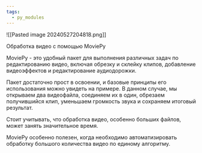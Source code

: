 ```yaml
---
tags:
  - py_modules
---
```

![[Pasted image 20240527204818.png]]

Обработка видео с помощью MoviePy

MoviePy - это удобный пакет для выполнения различных задач по редактированию видео, включая обрезку и склейку клипов, добавление видеоэффектов и редактирование аудиодорожки.

Пакет достаточно прост в освоении, и базовые принципы его использования можно увидеть на примере. В данном случае, мы открываем два видеофайла, соединяем их в один, обрезаем получившийся клип, уменьшаем громкость звука и сохраняем итоговый результат.

Стоит учитывать, что обработка видео, особенно больших файлов, может занять значительное время.

MoviePy особенно полезен, когда необходимо автоматизировать обработку большого количества видео по единому алгоритму.